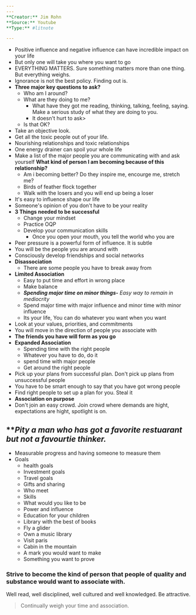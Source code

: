 ```yaml
---
---
**Creator:** Jim Rohn
**Source:** Youtube
**Type:** #litnote 

---
```

- Positive influence and negative influence can have incredible impact on your life
- But only one will take you where you want to go
- EVERYTHING MATTERS. Sure something matters more than one thing. But everything weighs.
- Ignorance is not the best policy. Finding out is.
- **Three major key questions to ask?**
	- Who am I around?
	- What are they doing to me?
		- What have they got me reading, thinking, talking, feeling, saying. Make a serious study of what they are doing to you.
		- It doesn't hurt to ask>
	- Is that OK?
- Take an objective look.
- Get all the toxic people out of your life.
- Nourishing relationships and toxic relationships
- One energy drainer can spoil your whole life
- Make a list of the major people you are communicating with and ask yourself **What kind of person I am becoming because of this relationship?**
	- Am i becoming better? Do they inspire me, encourge me, stretch me?
	- Birds of feather flock together
	- Walk with the losers and you will end up being a loser
- It's easy to influence shape our life
- Someone's opinion of you don't have to be your reality
- **3 Things needed to be successful**
	- Change your mindset
	- Practice OQP
	- Develop your communication skills
		- Once you open your mouth, you tell the world who you are
- Peer pressure is a powerful form of influence. It is subtle
- You will be the people you are around with
- Consciously develop friendships and social networks
- **Disassociation**
	- There are some people you have to break away from
- **Limited Association**
	- Easy to put time and effort in wrong place
	- Make balance
	- ***Spending major time on minor things-*** *Easy way to remain in mediocrity*
	- Spend major time with major influence and minor time with minor influence
	- Its your life, You can do whatever you want when you want
- Look at your values, priorities, and commitments
- You will move in the direction of people you associate with
- **The friends you have will form as you go**
- **Expanded Association**
	- Spending time with the right people
	- Whatever you have to do, do it
	- spend time with major people
	- Get around the right people
- Pick up your plans from successful plan. Don't pick up plans from unsuccessful people
- You have to be smart enough to say that you have got wrong people
- Find right people to set up a plan for you. Steal it
- **Association on purpose**
- Don't join an easy crowd. Join crowd where demands are hight, expectations are hight, spotlight is on.
## ***Pity a man who has got a favorite restuarant but not a favourtie thinker.*

- Measurable progress and having someone to measure them
- Goals
	- health goals
	- Investment goals
	- Travel goals
	- Gifts and sharing
	- Who meet
	- Skills
	- What would you like to be
	- Power and influence 
	- Education for your children
	- Library with the best of books
	- Fly a glider
	- Own a music library
	- Visit paris
	- Cabin in the mountain
	- A mark you would want to make
	- Something you want to prove

### Strive to become the kind of person that people of quality and substance would want to associate with.

Well read, well disciplined, well cultured and well knowledged. Be attractive.

> Continually weigh your time and association.

